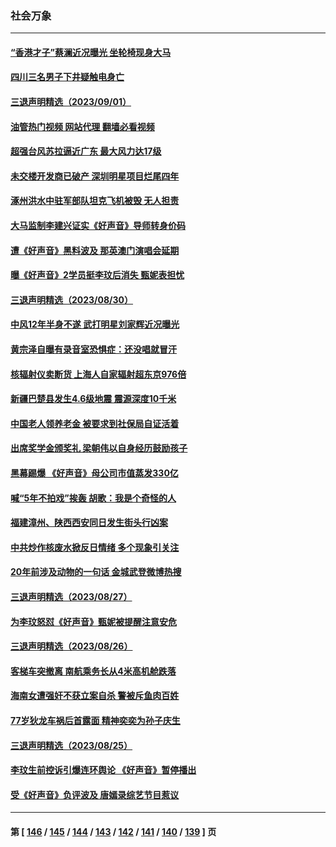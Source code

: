 ### 社会万象
---
#### [“香港才子”蔡澜近况曝光 坐轮椅现身大马](../../pages/ncid282/n14065575.md?09021645) 
#### [四川三名男子下井疑触电身亡](../../pages/ncid282/n14065748.md?09021645) 
#### [三退声明精选（2023/09/01）](../../pages/ncid282/n14065621.md?09021645) 
#### [油管热门视频 网站代理 翻墙必看视频](http://138.2.39.72:81/youtube.html?epic-marker?09021645)
#### [超强台风苏拉逼近广东 最大风力达17级](../../pages/ncid282/n14065205.md?09021645) 
#### [未交楼开发商已破产 深圳明星项目烂尾四年](../../pages/ncid282/n14065075.md?09021645) 
#### [涿州洪水中驻军部队坦克飞机被毁 无人担责](../../pages/ncid282/n14064949.md?09021645) 
#### [大马监制李建兴证实《好声音》导师转身价码](../../pages/ncid282/n14064909.md?09021645) 
#### [遭《好声音》黑料波及 那英澳门演唱会延期](../../pages/ncid282/n14064302.md?09021645) 
#### [曝《好声音》2学员挺李玟后消失 甄妮表担忧](../../pages/ncid282/n14064222.md?09021645) 
#### [三退声明精选（2023/08/30）](../../pages/ncid282/n14064270.md?09021645) 
#### [中风12年半身不遂 武打明星刘家辉近况曝光](../../pages/ncid282/n14063538.md?09021645) 
#### [黄宗泽自曝有录音室恐惧症：还没唱就冒汗](../../pages/ncid282/n14063478.md?09021645) 
#### [核辐射仪卖断货 上海人自家辐射超东京976倍](../../pages/ncid282/n14063254.md?09021645) 
#### [新疆巴楚县发生4.6级地震 震源深度10千米](../../pages/ncid282/n14063210.md?09021645) 
#### [中国老人领养老金 被要求到社保局自证活着](../../pages/ncid282/n14063012.md?09021645) 
#### [出席奖学金颁奖礼 梁朝伟以自身经历鼓励孩子](../../pages/ncid282/n14062979.md?09021645) 
#### [黑幕踢爆 《好声音》母公司市值蒸发330亿](../../pages/ncid282/n14062870.md?09021645) 
#### [喊“5年不拍戏”挨轰 胡歌：我是个奇怪的人](../../pages/ncid282/n14062940.md?09021645) 
#### [福建漳州、陕西西安同日发生街头行凶案](../../pages/ncid282/n14062392.md?09021645) 
#### [中共炒作核废水掀反日情绪 多个现象引关注](../../pages/ncid282/n14062329.md?09021645) 
#### [20年前涉及动物的一句话 金城武登微博热搜](../../pages/ncid282/n14062228.md?09021645) 
#### [三退声明精选（2023/08/27）](../../pages/ncid282/n14062333.md?09021645) 
#### [为李玟怒怼《好声音》甄妮被提醒注意安危](../../pages/ncid282/n14062177.md?09021645) 
#### [三退声明精选（2023/08/26）](../../pages/ncid282/n14061853.md?09021645) 
#### [客梯车突撤离 南航乘务长从4米高机舱跌落](../../pages/ncid282/n14061549.md?09021645) 
#### [海南女遭强奸不获立案自杀 警被斥鱼肉百姓](../../pages/ncid282/n14061405.md?09021645) 
#### [77岁狄龙车祸后首露面 精神奕奕为孙子庆生](../../pages/ncid282/n14061347.md?09021645) 
#### [三退声明精选（2023/08/25）](../../pages/ncid282/n14061414.md?09021645) 
#### [李玟生前控诉引爆连环舆论 《好声音》暂停播出](../../pages/ncid282/n14061231.md?09021645) 
#### [受《好声音》负评波及 唐嫣录综艺节目惹议](../../pages/ncid282/n14061312.md?09021645) 

---
#### 第 [ [146](./146.md?09021645) / [145](./145.md?09021645) / [144](./144.md?09021645) / [143](./143.md?09021645) / [142](./142.md?09021645) / [141](./141.md?09021645) / [140](./140.md?09021645) / [139](./139.md?09021645) ] 页
